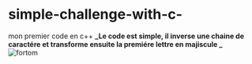 # simple-challenge-with-c-
mon premier code en c++
**_Le code est simple, il inverse une chaine de caractére et transforme ensuite la premiére lettre en majiscule _**  
![fortom](https://cloud.githubusercontent.com/assets/22420836/22391742/53507b16-e4f3-11e6-9cae-1bab51860857.png)
